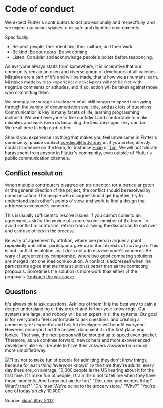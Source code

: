 # Code of conduct

We expect Flutter's contributors to act professionally and respectfully, and
we expect our social spaces to be safe and dignified environments.

Specifically:

* Respect people, their identities, their culture, and their work.
* Be kind. Be courteous. Be welcoming.
* Listen. Consider and acknowledge people's points before responding.

As everyone always starts from somewhere, it is imperative that our community
remain an open and diverse group of developers of all varieties. Mistakes are
a part of life and will be made, that is how we as humans learn. Mistakes made
by less-experienced developers will not be met with negative comments or attitudes,
and if so, action will be taken against those who committing them. 

We strongly encourage developers of all skill ranges to spend time going 
through the variety of documentation available, and ask lots of questions.
Communication is key in many facets of life, learning programming included.
We want everyone to feel confident and comfortable to make mistakes and 
work towards becoming the best developer they can be. We're all here to help
each other.

Should you experience anything that makes you feel unwelcome in Flutter's
community, please contact [conduct@flutter.dev](mailto:conduct@flutter.dev)
or, if you prefer, directly contact someone on the team, for instance
[Hixie](mailto:ian@hixie.ch) or [Tim](mailto:timsneath@google.com). We will
not tolerate harassment from anyone in Flutter's community, even outside
of Flutter's public communication channels.

## Conflict resolution

When multiple contributors disagree on the direction for a particular
patch or the general direction of the project, the conflict should be
resolved by communication. The people who disagree should get
together, try to understand each other's points of view, and work to
find a design that addresses everyone's concerns.

This is usually sufficient to resolve issues. If you cannot come to an
agreement, ask for the advice of a more senior member of the team. To
avoid conflict or confusion, refrain from allowing the discussion to spill
over and confuse others in the process.

Be wary of agreement by attrition, where one person argues a point
repeatedly until other participants give up in the interests of moving
on. This is not conflict resolution, as it does not address everyone's
concerns. Be wary of agreement by compromise, where two good competing
solutions are merged into one mediocre solution. A conflict is
addressed when the participants agree that the final solution is
_better_ than all the conflicting proposals. Sometimes the solution is
more work than either of the proposals. [Embrace the yak
shave](https://github.com/flutter/flutter/wiki/Style-guide-for-Flutter-repo#lazy-programming).

## Questions

It's always ok to ask questions. Ask lots of them! It is the best way
to gain a deeper understanding of this project and further your knowledge.
Our systems are large, and nobody will be an expert in all the systems.
Our goal is for everyone to feel comfortable to ask questions, and creating
a community of respectful and helpful developers will benefit everyone.
However, once you find the answer, document it in the first place you looked. 
That way, the next person will be brought up to speed even quicker.
Therefore, as we continue forward, newcomers and more expwerienced developers alike
will be able to have their answers answered in a much more simplified way.

!["I try not to make fun of people for admitting they don't know things, because for each thing 'everyone knows' by the time they're adults, every day there are, on average, 10,000 people in the US hearing about it for the first time. If I make fun of people, I train them not to tell me when they have those moments. And I miss out on the fun." "Diet coke and mentos thing? What's that?" "Oh, man! We're going to the grocery store." "Why?" "You're one of today's lucky 10,000."](https://imgs.xkcd.com/comics/ten_thousand.png)

Source: _[xkcd, May 2012](https://xkcd.com/1053/)_
